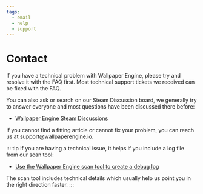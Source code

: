 ```yaml
---
tags:
  - email
  - help
  - support
---
```


# Contact

If you have a technical problem with Wallpaper Engine, please try and resolve it with the FAQ first. Most technical support tickets we received can be fixed with the FAQ.

You can also ask or search on our Steam Discussion board, we generally try to answer everyone and most questions have been discussed there before:

* [Wallpaper Engine Steam Discussions](https://steamcommunity.com/app/431960/discussions/)

If you cannot find a fitting article or cannot fix your problem, you can reach us at [support@wallpaperengine.io](mailto:support@wallpaperengine.io?subject=Support%20Request).

::: tip
If you are having a technical issue, it helps if you include a log file from our scan tool:

* [Use the Wallpaper Engine scan tool to create a debug log](debug/scantool)

The scan tool includes technical details which usually help us point you in the right direction faster.
:::